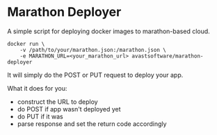 # Marathon Deployer

A simple script for deploying docker images to marathon-based cloud.

    docker run \
        -v /path/to/your/marathon.json:/marathon.json \
        -e MARATHON_URL=<your_marathon_url> avastsoftware/marathon-deployer

It will simply do the POST or PUT request to deploy your app.

What it does for you:

- construct the URL to deploy
- do POST if app wasn't deployed yet
- do PUT if it was
- parse response and set the return code accordingly
